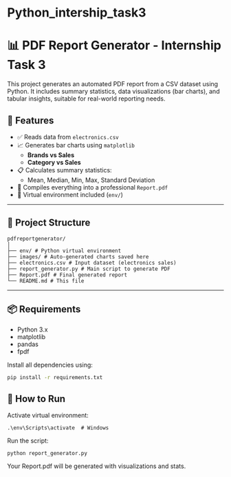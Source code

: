 # Python_intership_task3
# 📊 PDF Report Generator - Internship Task 3

This project generates an automated PDF report from a CSV dataset using Python. It includes summary statistics, data visualizations (bar charts), and tabular insights, suitable for real-world reporting needs.

## 🔧 Features

- ✅ Reads data from `electronics.csv`
- 📈 Generates bar charts using `matplotlib`
  - **Brands vs Sales**
  - **Category vs Sales**
- 📋 Calculates summary statistics:
  - Mean, Median, Min, Max, Standard Deviation
- 🧾 Compiles everything into a professional `Report.pdf`
- 🐍 Virtual environment included (`env/`)

---

## 📁 Project Structure

```
pdfreportgenerator/
│
├── env/ # Python virtual environment
├── images/ # Auto-generated charts saved here
├── electronics.csv # Input dataset (electronics sales)
├── report_generator.py # Main script to generate PDF
├── Report.pdf # Final generated report
└── README.md # This file
```


---

## 📦 Requirements

- Python 3.x
- matplotlib
- pandas
- fpdf

Install all dependencies using:

```bash
pip install -r requirements.txt
```

## 🚀 How to Run
Activate virtual environment:
```
.\env\Scripts\activate  # Windows
```
Run the script:
```
python report_generator.py
```
Your Report.pdf will be generated with visualizations and stats.



